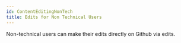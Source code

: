 ```yaml
---
id: ContentEditingNonTech
title: Edits for Non Technical Users
---
```


Non-technical users can make their edits directly on Github via edits.



